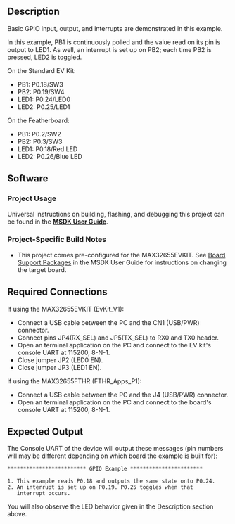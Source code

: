## Description

Basic GPIO input, output, and interrupts are demonstrated in this example.

In this example, PB1 is continuously polled and the value read on its pin is output to LED1.  As well, an interrupt is set up on PB2; each time PB2 is pressed, LED2 is toggled.

On the Standard EV Kit:
-	PB1: P0.18/SW3
-	PB2: P0.19/SW4
-	LED1: P0.24/LED0
-	LED2: P0.25/LED1

On the Featherboard:
-	PB1: P0.2/SW2
-	PB2: P0.3/SW3
-	LED1: P0.18/Red LED
-	LED2: P0.26/Blue LED


## Software

### Project Usage

Universal instructions on building, flashing, and debugging this project can be found in the **[MSDK User Guide](https://analog-devices-msdk.github.io/msdk/USERGUIDE/)**.

### Project-Specific Build Notes

* This project comes pre-configured for the MAX32655EVKIT.  See [Board Support Packages](https://analog-devices-msdk.github.io/msdk/USERGUIDE/#board-support-packages) in the MSDK User Guide for instructions on changing the target board.

## Required Connections
If using the MAX32655EVKIT (EvKit\_V1):
-   Connect a USB cable between the PC and the CN1 (USB/PWR) connector.
-   Connect pins JP4(RX_SEL) and JP5(TX_SEL) to RX0 and TX0  header.
-   Open an terminal application on the PC and connect to the EV kit's console UART at 115200, 8-N-1.
-   Close jumper JP2 (LED0 EN).
-   Close jumper JP3 (LED1 EN).

If using the MAX32655FTHR (FTHR\_Apps\_P1):
-   Connect a USB cable between the PC and the J4 (USB/PWR) connector.
-   Open an terminal application on the PC and connect to the board's console UART at 115200, 8-N-1.

## Expected Output

The Console UART of the device will output these messages (pin numbers will may be different depending on which board the example is built for):

```
************************* GPIO Example ***********************

1. This example reads P0.18 and outputs the same state onto P0.24.
2. An interrupt is set up on P0.19. P0.25 toggles when that
   interrupt occurs.
```

You will also observe the LED behavior given in the Description section above.